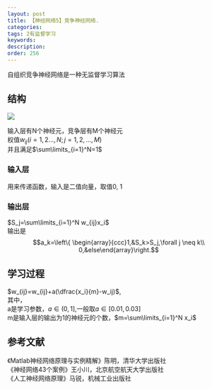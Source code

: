 ```yaml
---
layout: post
title: 【神经网络5】竞争神经网络.
categories:
tags: 2有监督学习
keywords:
description:
order: 256
---
```


自组织竞争神经网络是一种无监督学习算法

## 结构
<img src='http://www.guofei.site/public/postimg/ann_competitive.png'>

输入层有N个神经元，竞争层有M个神经元  
权值$w_{ij}(i=1,2...,N;j=1,2,...,M)$  
并且满足$\sum\limits_{i=1}^N=1$
### 输入层
用来传递函数，输入是二值向量，取值0, 1
### 输出层
$S_j=\sum\limits_{i=1}^N w_{ij}x_i$  
输出是$$a_k=\left\{ \begin{array}{ccc}1,&S_k>S_j,\forall j \neq k\\
0,&else\end{array}\right.$$

## 学习过程
$w_{ij}=w_{ij}+a(\dfrac{x_i}{m}-w_ij)$,  
其中，  
a是学习参数，$a\in (0,1]$,一般取$a\in [0.01,0.03]$  
m是输入层的输出为1的神经元的个数，$m=\sum\limits_{i=1}^N x_i$  






## 参考文献
《Matlab神经网络原理与实例精解》陈明，清华大学出版社   
《神经网络43个案例》王小川，北京航空航天大学出版社  
《人工神经网络原理》马锐，机械工业出版社  
